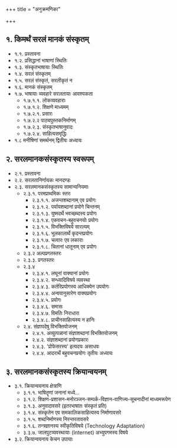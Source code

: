 +++
title = "अनुक्रमणिका"

+++
## १. किमर्थं सरलं मानकं संस्कृतम् 
- १.१. प्रस्तावना
- १.२. प्रसिद्धानां भाषाणां स्थितिः
- १.३. संस्कृतभाषायाः स्थितिः
- १.४. सरलं संस्कृतम्
- १.५. सरलं संस्कृतं, सरलीकृतं न
- १.६. मानकं संस्कृतम्
- १.७. भाषायाः व्यवहारे सरलतायाः आवश्यकता 
    - १.७.१.१. लोकव्यवहाराः
    - १.७.१.२. शिक्षणे माध्यमम्
    - १.७.२.१. प्रसारः
    - १.७.२.२ पाठ्यपुस्तकनिर्माणम्
    - १.७.२.३. संस्कृतभाषानुवादः 
    - १.७.२.४. साहित्यसमृद्धिः
- १.८ मनीषिणां समर्थनम् द्वितीयः अध्यायः 

## २. सरलमानकसंस्कृतस्य स्वरूपम् 
- २.१. प्रस्तावना
- २.२. सरलतानिर्णायकः मानदण्डः
- २.३. सरलमानकसंस्कृतस्य सामान्यनियमाः 
    - २.३.१. परमप्राथमिकः स्तरः 
        - २.३.१.१. अजन्तशब्दानाम् एव प्रयोगः
        - २.३.१.२. पर्यायशब्दानां प्रयोगे चिन्तनम्
        - २.३.१.३. युष्मदर्थे भवच्छब्दस्य प्रयोगः
        - २.३.१.४. एकवचन-बहुवचनयोः प्रयोगः
        - २.३.१.५. विभक्तिविषये सारल्यम्
        - २.३.१.६. भूलकालार्थे कृदन्तप्रयोगः
        - २.३.१.७. चत्वारः एव लकाराः
        - २.३.१.८. चितानां धातूनाम् एव प्रयोगः 
    - २.३.२ अल्पप्रगतस्तरः 
    - २.३.३. प्रगतस्तरः 
    - २.३.४
        - २.३.४.१. लघूनां वाक्यानां प्रयोगः
        - २.३.४.२. सन्ध्यादिविषये व्यवस्था
        - २.३.४.३. कर्तरिप्रयोगस्य आधिक्येन उपयोगः
        - २.३.४.४. अन्वयानुसारेण वाक्यप्रयोगः
        - २.३.४.५. प्रयोगः
        - २.३.४.६. समासः
        - २.३.४.७. विमतिः निराधारा 
        - २.३.४.८. प्राचीनसाहित्यस्य न हानिः
    - २.४. संज्ञापदेषु विभक्तियोजनम् 
        - २.४.१. अव्युत्पन्नानां संज्ञाशब्दानां विभक्तियोजनम्
        - २.४.२. संज्ञाशब्दानां प्रयोगप्रकारः
        - २.४.३. 'प्रोफेसरस्य' इत्यदयः असाधवः 
        - २.४.४. आदरार्थे बहुवचनप्रयोगः तृतीयः अध्यायः

## ३. सरलमानकसंस्कृतस्य क्रियान्वयनम् 
- ३.१. क्रियान्वयनाय क्षेत्राणि 
    - ३.१.१. भाषितॄणां जनानां मध्ये...
    - ३.१.२. शिक्षण-प्रशासन-मनोरञ्जन-सम्पर्क-विज्ञान-वाणिज्य-सूचनादीनां माध्यमरूपेण
    - ३.१.३. अनुवादावसरे (इतरभाषातः संस्कृतं प्रति)
    - ३.१.४. संस्कृतेन एव समकालिकसाहित्यस्य निर्माणावसरे
    - ३.१.५. शब्दनिर्माणस्य निरन्तरतावसरे 
    - ३.१.६. तन्त्रज्ञानस्य स्वीकृतिविषये (Technology Adaptation) 
    - ३.३.७. जालपुटव्यवस्थायाः (Internet) अभ्युपगमस्य विषये
- ३.२. क्रियान्वयनाय केचन उपायाः 
